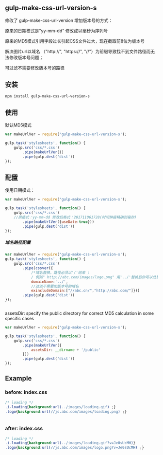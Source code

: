 ## gulp-make-css-url-version-s


<p>修改了 gulp-make-css-url-version 增加版本号的方式：</p>
<p>原来的日期模式是"yy-mm-dd" 修改成以毫秒为序列号</p>
<p>原来的MD5模式引用字段过长引起CSS文件过大，现在截取前8位为版本号</p>
<p>解决图片url以域名 （"http://", "https://", "//"）为前缀导致找不到文件路径而无法修改版本号问题；</p>
<p>可过滤不需要修改版本号的路径</p>

## 安装

```bash
npm install gulp-make-css-url-version-s
```

## 使用
默认MD5模式
```js
var makeUrlVer = require('gulp-make-css-url-version-s');

gulp.task('stylesheets', function() {
    gulp.src('css/*.css')
        .pipe(makeUrlVer())
        .pipe(gulp.dest('dist'))
});
```

## 配置

<p>使用日期模式：</p>

```js
var makeUrlVer = require('gulp-make-css-url-version-s');

gulp.task('stylesheets', function() {
    gulp.src('css/*.css')
    //原格式：yy-mm-dd 修改后格式：201711061728(时间拼接精确到毫秒)  
        .pipe(makeUrlVer({useDate:true}))  
        .pipe(gulp.dest('dist'))
});
```
##### 域名路径配置
```js
var makeUrlVer = require('gulp-make-css-url-version-s');
gulp.task('stylesheets', function() {
    gulp.src('css/*.css')
        .pipe(cssver({
            /*域名替换，路径必须以'/'结束 ;
            / 例如" http://abc.com/images/logo.png" 用'../'替换后你可以处理的路径是'../images/logo.png' */
            domainName:'../',  
            //过滤不需要加版本号的域名 
            exincludeDomain:["//abc.cn/","http://abc.com/"]}))
        .pipe(gulp.dest('dist'))
});



```
assetsDir: specify the public directory for correct MD5 calculation in some specific cases

```js
var makeUrlVer = require('gulp-make-css-url-version-s');

gulp.task('stylesheets', function() {
    gulp.src('css/*.css')
        .pipe(makeUrlVer({
            assetsDir: __dirname + '/public'
        }))
        .pipe(gulp.dest('dist'))
});
```

## Example

### before: index.css

```css
/* loading */
.i-loading{background:url(../images/loading.gif) ;} 
.logo{background:url(//js.abc.com/images/loading.png) ;}    
   
```

### after: index.css

```css
/* loading */
.i-loading{background:url(../images/loading.gif?v=Je0sUcMH)}
.logo{background:url(//js.abc.com/images/logo.png?v=Je0sUcMH) ;}    
```
 

 